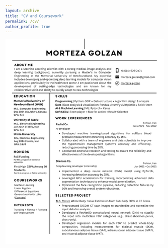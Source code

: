 ```yaml
---
layout: archive
title: "CV and Coursework"
permalink: /cv/
author_profile: true
---
```

![MY CV](../images/resume.png)

